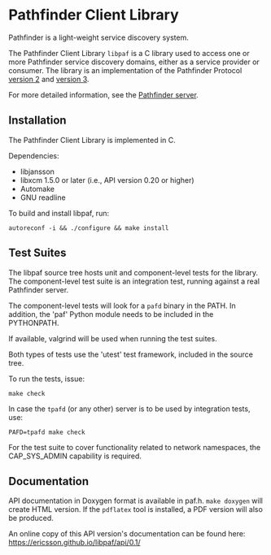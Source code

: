 # Pathfinder Client Library

Pathfinder is a light-weight service discovery system.

The Pathfinder Client Library `libpaf` is a C library used to access
one or more Pathfinder service discovery domains, either as a service
provider or consumer. The library is an implementation of the
Pathfinder Protocol
[version 2](https://github.com/Ericsson/paf/blob/master/doc/protocol/PROTOCOLv2.md)
and
[version 3](https://github.com/Ericsson/paf/blob/master/doc/protocol/PROTOCOLv3.md).

For more detailed information, see the [Pathfinder
server](https://github.com/Ericsson/paf/blob/master/README.md).

## Installation

The Pathfinder Client Library is implemented in C.

Dependencies:

* libjansson
* libxcm 1.5.0 or later (i.e., API version 0.20 or higher)
* Automake
* GNU readline

To build and install libpaf, run:

```
autoreconf -i && ./configure && make install
```

## Test Suites

The libpaf source tree hosts unit and component-level tests for the
library. The component-level test suite is an integration test,
running against a real Pathfinder server.

The component-level tests will look for a `pafd` binary in the
PATH. In addition, the 'paf' Python module needs to be included in the
PYTHONPATH.

If available, valgrind will be used when running the test suites.

Both types of tests use the 'utest' test framework, included in the
source tree.

To run the tests, issue:

```
make check
```

In case the `tpafd` (or any other) server is to be used by integration
tests, use:

```
PAFD=tpafd make check
```

For the test suite to cover functionality related to network
namespaces, the CAP_SYS_ADMIN capability is required.

## Documentation

API documentation in Doxygen format is available in paf.h. `make
doxygen` will create HTML version. If the `pdflatex` tool is
installed, a PDF version will also be produced.

An online copy of this API version's documentation can be found here:
https://ericsson.github.io/libpaf/api/0.1/
